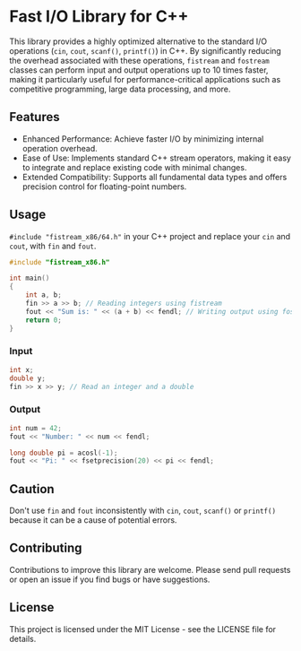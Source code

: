 # Fast I/O Library for C++
This library provides a highly optimized alternative to the standard I/O operations (`cin`, `cout`, `scanf()`, `printf()`) in C++. By significantly reducing the overhead associated with these operations, `fistream` and `fostream` classes can perform input and output operations up to 10 times faster, making it particularly useful for performance-critical applications such as competitive programming, large data processing, and more.

## Features
- Enhanced Performance: Achieve faster I/O by minimizing internal operation overhead.
- Ease of Use: Implements standard C++ stream operators, making it easy to integrate and replace existing code with minimal changes.
- Extended Compatibility: Supports all fundamental data types and offers precision control for floating-point numbers.

## Usage
`#include "fistream_x86/64.h"` in your C++ project and replace your `cin` and `cout`, with `fin` and `fout`.
```cpp
#include "fistream_x86.h"

int main()
{
    int a, b;
    fin >> a >> b; // Reading integers using fistream
    fout << "Sum is: " << (a + b) << fendl; // Writing output using fostream
    return 0;
}
```

### Input
```cpp
int x;
double y;
fin >> x >> y; // Read an integer and a double
```

### Output
```cpp
int num = 42;
fout << "Number: " << num << fendl;

long double pi = acosl(-1);
fout << "Pi: " << fsetprecision(20) << pi << fendl;
```

## Caution
Don't use `fin` and `fout` inconsistently with `cin`, `cout`, `scanf()` or `printf()` because it can be a cause of potential errors.

## Contributing
Contributions to improve this library are welcome. Please send pull requests or open an issue if you find bugs or have suggestions.

## License
This project is licensed under the MIT License - see the LICENSE file for details.